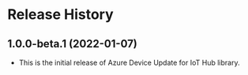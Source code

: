 # Release History

## 1.0.0-beta.1 (2022-01-07)
* This is the initial release of Azure Device Update for IoT Hub library. 
